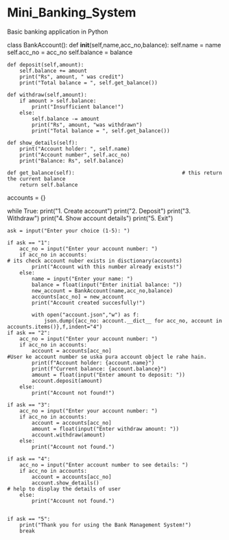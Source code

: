 # Mini_Banking_System
Basic banking application in Python 

class BankAccount():
    def __init__(self,name,acc_no,balance):
        self.name = name
        self.acc_no = acc_no
        self.balance = balance

    def deposit(self,amount):
        self.balance += amount
        print("Rs", amount, " was credit")
        print("Total balance = ", self.get_balance())

    def withdraw(self,amount):
        if amount > self.balance:
            print("Insufficient balance!")
        else:
            self.balance -= amount
            print("Rs", amount, "was withdrawn")
            print("Total balance = ", self.get_balance())

    def show_details(self):
        print("Account holder: ", self.name)
        print("Account number", self.acc_no)
        print("Balance: Rs", self.balance)

    def get_balance(self):                                   # this return the current balance
        return self.balance
    

accounts = {}

while True:
    print("1. Create account")
    print("2. Deposit")
    print("3. Withdraw")
    print("4. Show account details")
    print("5. Exit")

    ask = input("Enter your choice (1-5): ")

    if ask == "1":
        acc_no = input("Enter your account number: ")
        if acc_no in accounts:                                             # its check account nuber exists in disctionary(accounts)
            print("Account with this number already exists!")
        else:
            name = input("Enter your name: ")
            balance = float(input("Enter initial balance: "))
            new_account = BankAccount(name,acc_no,balance)
            accounts[acc_no] = new_account
            print("Account created succesfully!")

            with open("account.json","w") as f:
                json.dump({acc_no: account.__dict__ for acc_no, account in accounts.items()},f,indent="4")
    if ask == "2":
        acc_no = input("Enter your account number: ")
        if acc_no in accounts:
            account = accounts[acc_no]                                       #User ke account number se uska pura account object le rahe hain.
            print(f"Account holder: {account.name}")
            print(f"Current balance: {account.balance}")
            amount = float(input("Enter amount to deposit: "))
            account.deposit(amount)
        else:
            print("Account not found!")

    if ask == "3":
        acc_no = input("Enter your account number: ")
        if acc_no in accounts:
            account = accounts[acc_no]
            amount = float(input("Enter withdraw amount: "))
            account.withdraw(amount)
        else:
            print("Account not found.")

    if ask == "4":
        acc_no = input("Enter account number to see details: ")
        if acc_no in accounts:
            account = accounts[acc_no]
            account.show_details()                                             # help to display the details of user
        else:
            print("Account not found.")

                
    if ask == "5":
        print("Thank you for using the Bank Management System!")
        break






        




